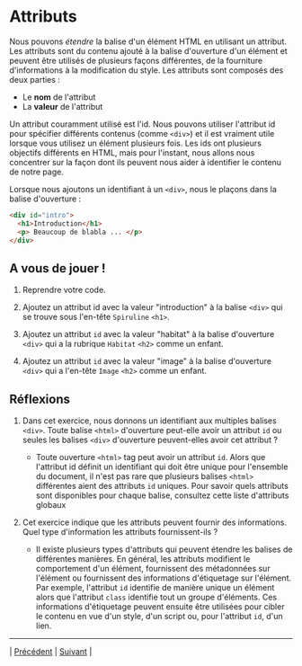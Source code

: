# Attributs
Nous pouvons *étendre* la balise d'un élément HTML en utilisant un attribut. Les attributs sont du contenu ajouté à la balise d'ouverture d'un élément et peuvent être utilisés de plusieurs façons différentes, de la fourniture d'informations à la modification du style. Les attributs sont composés des deux parties :
- Le **nom** de l'attribut
- La **valeur** de l'attribut

Un attribut couramment utilisé est l'id. Nous pouvons utiliser l'attribut id pour spécifier différents contenus (comme `<div>`) et il est vraiment utile lorsque vous utilisez un élément plusieurs fois. Les ids ont plusieurs objectifs différents en HTML, mais pour l'instant, nous allons nous concentrer sur la façon dont ils peuvent nous aider à identifier le contenu de notre page.

Lorsque nous ajoutons un identifiant à un `<div>`, nous le plaçons dans la balise d'ouverture :

```html
<div id="intro">
  <h1>Introduction</h1>
  <p> Beaucoup de blabla ... </p>
</div>
```
## A vous de jouer !

1. Reprendre votre code.

2. Ajoutez un attribut id avec la valeur "introduction" à la balise `<div>` qui se trouve sous l'en-tête `Spiruline` `<h1>`.

3. Ajoutez un attribut `id` avec la valeur "habitat" à la balise d'ouverture `<div>` qui a la rubrique `Habitat` `<h2>` comme un enfant.

4. Ajoutez un attribut `id` avec la valeur "image" à la balise d'ouverture `<div>` qui a l'en-tête `Image` `<h2>` comme un enfant.

## Réflexions
1. Dans cet exercice, nous donnons un identifiant aux multiples balises `<div>`. Toute balise `<html>` d'ouverture peut-elle avoir un attribut `id` ou seules les balises `<div>` d'ouverture peuvent-elles avoir cet attribut ?
   - Toute ouverture `<html>` tag peut avoir un attribut `id`. Alors que l'attribut id définit un identifiant qui doit être unique pour l'ensemble du document, il n'est pas rare que plusieurs balises `<html>` différentes aient des attributs `id` uniques. Pour savoir quels attributs sont disponibles pour chaque balise, consultez cette liste d'attributs globaux

2. Cet exercice indique que les attributs peuvent fournir des informations. Quel type d'information les attributs fournissent-ils ?
   - Il existe plusieurs types d'attributs qui peuvent étendre les balises de différentes manières. En général, les attributs modifient le comportement d'un élément, fournissent des métadonnées sur l'élément ou fournissent des informations d'étiquetage sur l'élément. Par exemple, l'attribut `id` identifie de manière unique un élément alors que l'attribut `class` identifie tout un groupe d'éléments. Ces informations d'étiquetage peuvent ensuite être utilisées pour cibler le contenu en vue d'un style, d'un script ou, pour l'attribut `id`, d'un lien.
___
| [Précédent](./6-div.md)       | [Suivant](./8-affichage-texte.md)       |
